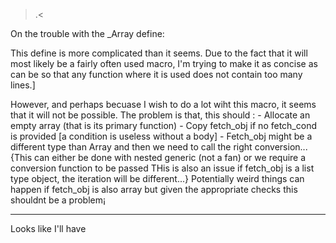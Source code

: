 >.<

On the trouble with the _Array define:

This define is more complicated than it seems. Due to the fact that it will most likely be a fairly often used macro, I'm trying to make it as concise as can be so that any function where it is used does not contain too many lines.]

However, and perhaps becuase I wish to do a lot wiht this macro, it seems that it will not be possible.
The problem is that, this should :
	- Allocate an empty array (that is its primary function)
	- Copy fetch_obj if no fetch_cond is provided [a condition is useless without a body]
	- Fetch_obj might be a different type than Array and then we need to call the right conversion...
	{This can either  be done with nested generic (not a fan) or we require a conversion function to be passed
	 THis is also an issue if fetch_obj is a list type object, the iteration will be different...}
	Potentially weird things can happen if fetch_obj is also array but given the appropriate checks this shouldnt be a problem¡

---
Looks like I'll have 
